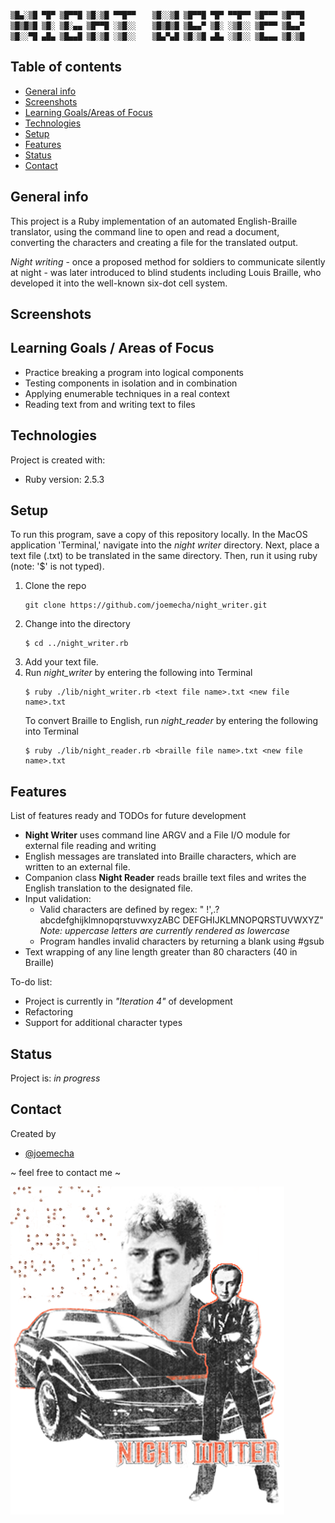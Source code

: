 ```
▒█▄░▒█ ▀█▀ ▒█▀▀█ ▒█░▒█ ▀▀█▀▀ 　 ▒█░░▒█ ▒█▀▀█ ▀█▀ ▀▀█▀▀ ▒█▀▀▀ ▒█▀▀█
▒█▒█▒█ ▒█░ ▒█░▄▄ ▒█▀▀█ ░▒█░░ 　 ▒█▒█▒█ ▒█▄▄▀ ▒█░ ░▒█░░ ▒█▀▀▀ ▒█▄▄▀
▒█░░▀█ ▄█▄ ▒█▄▄█ ▒█░▒█ ░▒█░░ 　 ▒█▄▀▄█ ▒█░▒█ ▄█▄ ░▒█░░ ▒█▄▄▄ ▒█░▒█
```
## Table of contents
* [General info](#general-info)
* [Screenshots](#screenshots)
* [Learning Goals/Areas of Focus](#learning-goals)
* [Technologies](#technologies)
* [Setup](#setup)
* [Features](#features)
* [Status](#status)
* [Contact](#contact)

## General info
This project is a Ruby implementation of an automated English-Braille
translator, using the command line to open and read a document, converting the
characters and creating a file for the translated output.

_Night writing_ - once a proposed method for soldiers to communicate silently at
 night - was later introduced to blind students including Louis Braille, who
 developed it into the well-known six-dot cell system.

## Screenshots
<add images here>

## Learning Goals / Areas of Focus
* Practice breaking a program into logical components
* Testing components in isolation and in combination
* Applying enumerable techniques in a real context
* Reading text from and writing text to files

## Technologies
Project is created with:
* Ruby version: 2.5.3

## Setup
To run this program, save a copy of this repository locally. In the MacOS
application 'Terminal,' navigate into the _night writer_ directory. Next, place
a text file (.txt) to be translated in the same directory. Then, run it using
ruby (note: '$' is not typed).

1. Clone the repo
   ```
   git clone https://github.com/joemecha/night_writer.git
   ```
2. Change into the directory
   ```
   $ cd ../night_writer.rb
   ```
3. Add your text file.
4. Run _night_writer_ by entering the following into Terminal
   ```
   $ ruby ./lib/night_writer.rb <text file name>.txt <new file name>.txt
   ```
   To convert Braille to English, run _night_reader_ by entering the following into Terminal
      ```
      $ ruby ./lib/night_reader.rb <braille file name>.txt <new file name>.txt
      ```

## Features
List of features ready and TODOs for future development
* __Night Writer__ uses command line ARGV and a File I/O module for external file reading
  and writing
* English messages are translated into Braille characters, which are written to
  an external file.
* Companion class __Night Reader__ reads braille text files and writes the
  English translation to the designated file.
* Input validation:
   - Valid characters are defined by regex: " !',.?abcdefghijklmnopqrstuvwxyzABC
    DEFGHIJKLMNOPQRSTUVWXYZ" _Note: uppercase letters are currently rendered_
    _as lowercase_
   - Program handles invalid characters by returning a blank using #gsub
* Text wrapping of any line length greater than 80 characters (40 in Braille)

To-do list:
* Project is currently in _"Iteration 4"_ of development
* Refactoring
* Support for additional character types

## Status
Project is: _in progress_

## Contact
Created by
* [@joemecha](https://github.com/joemecha)

~ feel free to contact me ~

![Night writing image](/images/knight-rider-barbier-de-la-serr.jpg "Night writing inventor Charles Barbier de la Serre")
